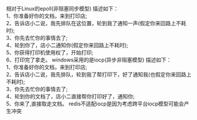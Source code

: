 相对于Linux的epoll(非阻塞同步模型)
	描述如下：  
	1、你准备好你的文档，来到打印店;  
	2、告诉店小二说，我先排队在这位置，轮到我了通知一声(假定你来回路上不耗时);  
	3、你先去忙你的事情去了;  
	4、轮到你了，店小二通知你(假定你来回路上不耗时);  
	5、你获得打印机使用权了，开始打印;  
	6、打印完了拿走。
windows采用的是iocp(异步非阻塞模型)
	描述如下：  
	1、你准备好你的文档，来到打印店;  
	2、告诉店小二说，我先排队，轮到我了帮打印下，好了通知我(也假定你来回路上不耗时);  
	3、你先去忙你的事情去了;  
	4、轮到你的文档了，店小二直接帮你打印好了，通知你;  
	5、你来了,直接取走文档。
	redis不适配iocp是因为考虑跨平台iocp模型可能会产生冲突











